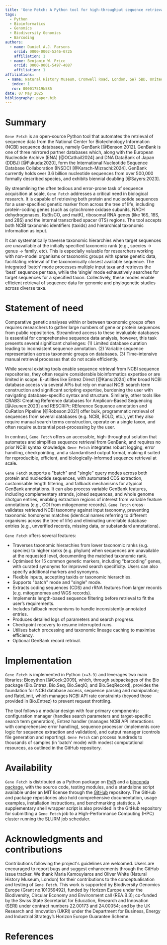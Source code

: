 ```yaml
---
title: 'Gene Fetch: A Python tool for high-throughput sequence retrieval from NCBI databases'
tags:
  - Python
  - Bioinformatics
  - Genomics
  - Biodiversity Genomics
  - Barcoding
authors:
  - name: Daniel A.J. Parsons
    orcid: 0000-0002-5246-0725
    affiliation: 1 
  - name: Benjamin W. Price
    orcid: 0000-0001-5497-4087
    affiliation: 1
affiliations:
 - name: Natural History Museum, Cromwell Road, London, SW7 5BD, United Kingdom
   index: 1
   ror: 000017519k585
date: 07 May 2025
bibliography: paper.bib
---
```




# Summary

`Gene Fetch` is an open-source Python tool that automates the retrieval of sequence data from the National Center for Biotechnology Information (NCBI) sequence databases, namely GenBank [@Benson:2012]. GenBank is one of three mirrored partner databases which, along with the European Nucleotide Archive (ENA) [@OCathail2024] and DNA DataBank of Japan (DDBJ) [@Fukuda:2020], form the International Nucleotide Sequence Database Collaboration (INSDC) [@Karsch-Mizrachi:2024]. GenBank currently holds over 3.6 billion nucleotide sequences from over 500,000 formally described species, and exhibits biennial doubling [@Sayers:2023]. 

By streamlining the often tedious and error-prone task of sequence acquisition at scale, `Gene Fetch` addresses a critical need in biological research. It is capable of retrieving both protein and nucleotide sequences for a user-specified genetic marker from across the tree of life, including protein-coding genes (such as cytochrome oxidase subunits, NADH dehydrogenases, RuBisCO, and matK), ribosomal RNA genes (like 16S, 18S, and 28S) and the internal transcribed spacer (ITS) regions. The tool accepts both NCBI taxonomic identifiers (taxids) and hierarchical taxonomic information as input. 

It can systematically traverse taxonomic hierarchies when target sequences are unavailable at the initially specified taxonomic rank (e.g., species → genus → family, etc). This is especially valuable for researchers working with non-model organisms or taxonomic groups with sparse genetic data, facilitating retrieval of the taxonomically closest available sequence. The integrated ‘batch’ mode processes multiple input taxa and retrieves the ‘best’ sequence per taxa, while the ‘single’ mode exhaustively searches for target sequences for a specified taxon. Collectively, these modes enable efficient retrieval of sequence data for genomic and phylogenetic studies across diverse taxa.




# Statement of need

Comparative genetic analyses within or between taxonomic groups often requires researchers to gather large numbers of gene or protein sequences from public repositories. Streamlined access to these invaluable databases is essential for comprehensive sequence data analysis, however, this task presents several significant challenges: 
(1) Limited database curation leading to inconsistent sequence annotation.
(2) Variable sequence representation across taxonomic groups on databases.
(3) Time-intensive manual retrieval processes that do not scale efficiently.

While several existing tools enable sequence retrieval from NCBI sequence repositories, they often require considerable bioinformatics expertise or are limited in scope. E-utilities like Entrez Direct [@Kans:2024] offer broad NCBI database access via several APIs but rely on manual NCBI search term construction and significant scripting expertise, burdening the user with navigating database-specific syntax and structure. Similarly, other tools like CRABS: Creating Reference databases for Amplicon-Based Sequencing [@Jeunen:2023] and RESCRIPt: REference Sequence annotation and CuRatIon Pipeline [@Robeson:2021] offer bulk, programmatic retrieval of sequences from several databases (e.g. NCBI, BOLD, etc.), yet they also require manual search terms construction, operate on a single taxon, and often require substantial post-processing by the user.

In contrast, `Gene Fetch` offers an accessible, high-throughput solution that automates and simplifies sequence retrieval from GenBank, and requires no prior NCBI syntax knowledge. `Gene Fetch` integrates robust logging, error handling, checkpointing, and a standardised output format, making it suited for reproducible, efficient, and biologically-informed sequence retrieval at scale.

`Gene Fetch` supports a "batch" and "single" query modes across both protein and nucleotide sequences, with automated CDS extraction, customisable length filtering, and fallback mechanisms for atypical GenBank annotations. It can also process variable GenBank features, including complementary strands, joined sequences, and whole genome shotgun entries, enabling extraction regions of interest from variable feature annotations (e.g., COI from mitogenome records). `Gene Fetch` cross-validates retrieved NCBI taxonomy against input taxonomy, preventing taxonomic homonyms matches (identical names referring to different organisms across the tree of life) and eliminating unreliable database entries (e.g., unverified records, missing data, or substandard annotations).

`Gene Fetch` offers several features:

- Traverses taxonomic hierarchies from lower taxonomic ranks (e.g. species) to higher ranks (e.g. phylum) when sequences are unavailable at the requested level, documenting the matched taxonomic rank.
- Optimised for 15 common genetic markers, including “barcoding” genes, with curated synonyms for improved search specificity. Users can also specify additional markers and synonyms.
- Flexible inputs, accepting taxids or taxonomic hierarchies. 
- Supports "batch" mode and "single" mode.
- Extracts coding sequences (CDS) and rRNA features from larger records (e.g. mitogenomes and WGS records).
- Implements length-based sequence filtering before retrieval to fit the user’s requirements.
- Includes fallback mechanisms to handle inconsistently annotated entries.
- Produces detailed logs of parameters and search progress.
- Checkpoint recovery to resume interrupted runs.
- Utilises batch processing and taxonomic lineage caching to maximise efficiency.
- Optional GenBank record retrival.



# Implementation

`Gene Fetch` is implemented in Python `(>=3.9)` and leverages two main libraries: Biopython [@Cock:2009], which, through subpackages of the Bio package (Bio.Entrez, Bio.Seq, Bio.SeqIO, and Bio.SeqRecord), provides the foundation for NCBI database access, sequence parsing and manipulation; and RateLimit, which manages NCBI API rate constraints (beyond those provided in Bio.Entrez) to prevent request throttling. 

The tool follows a modular design with four primary components: configuration manager (handles search parameters and target-specific search term generation), Entrez handler (manages NCBI API interactions with comprehensive error handling), sequence processor (implements core logic for sequence extraction and validation), and output manager (controls file generation and reporting). `Gene Fetch` can process hundreds to thousands of samples (in 'batch' mode) with modest computational resources, as outlined in the GitHub repository.



# Availability

`Gene Fetch` is distributed as a Python package on [PyPi](https://pypi.org/project/gene-fetch/) and a [bioconda package](https://bioconda.github.io/recipes/gene-fetch/README.html), with the source code, testing modules, and a standalone script available under an MIT license through the [GitHub](https://github.com/bge-barcoding/gene_fetch) repository. The GitHub and package repositories also hold comprehensive documentation, usage examples, installation instructions, and benchmarking statistics. A supplementary shell wrapper script is also provided in the GitHub repository for submitting a `Gene Fetch` job to a High-Performance Computing (HPC) cluster running the SLURM job scheduler. 



# Acknowledgments and contributions

Contributions following the project's guidelines are welcomed. Users are encouraged to report bugs and suggest enhancements through the GitHub issue tracker. We thank Maria Kamouyiaros and Oliver White (Natural History Museum, London) for their contributions to the conceptualisation and testing of `Gene Fetch`. This work is supported by Biodiversity Genomics Europe (Grant no.101059492), funded by Horizon Europe under the Biodiversity, Circular Economy and Environment call (REA.B.3); co-funded by the Swiss State Secretariat for Education, Research and Innovation (SERI) under contract numbers 22.00173 and 24.00054; and by the UK Research and Innovation (UKRI) under the Department for Business, Energy and Industrial Strategy’s Horizon Europe Guarantee Scheme.



# References

